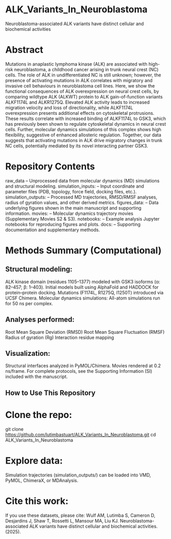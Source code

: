 # ALK_Variants_In_Neuroblastoma
Neuroblastoma-associated ALK variants have distinct cellular and biochemical activities 
# Abstract
Mutations in anaplastic lymphoma kinase (ALK) are associated with high-risk neuroblastoma, a childhood cancer arising in trunk neural crest (NC) cells. The role of ALK in undifferentiated NC is still unknown; however, the presence of activating mutations in ALK correlates with migratory and invasive cell behaviours in neuroblastoma cell lines. Here, we show the functional consequences of ALK overexpression on neural crest cells, by comparing wildtype ALK (ALKWT) protein to ALK gain-of-function variants ALKF1174L and ALKR1275Q. Elevated ALK activity leads to increased migration velocity and loss of directionality, while ALKF1174L overexpression presents additional effects on cytoskeletal protrusions. These results correlate with increased binding of ALKF1174L to GSK3, which has previously been shown to regulate cytoskeletal dynamics in neural crest cells. Further, molecular dynamics simulations of this complex shows high flexibility, suggestive of enhanced allosteric regulation. Together, our data suggests that activating mutations in ALK drive migratory changes in trunk NC cells, potentially mediated by its novel interacting partner GSK3.

# Repository Contents
raw_data – Unprocessed data from molecular dynamics (MD) simulations and structural modeling.
simulation_inputs: – Input coordinate and parameter files (PDB, topology, force field, docking files, etc.).
simulation_outputs: – Processed MD trajectories, RMSD/RMSF analyses, radius of gyration values, and other derived metrics.
figures_data: – Data underlying figures shown in the main manuscript and supporting information.
movies: – Molecular dynamics trajectory movies (Supplementary Movies S2 & S3).
notebooks: – Example analysis Jupyter notebooks for reproducing figures and plots.
docs: – Supporting documentation and supplementary methods.

# Methods Summary (Computational)
## Structural modeling:
ALK kinase domain (residues 1105–1377) modeled with GSK3 isoforms (α: 82–457; β: 1–403).
Initial models built using AlphaFold and HADDOCK for protein–protein docking.
Mutations (F1174L, R1275Q, I1250T) introduced via UCSF Chimera.
Molecular dynamics simulations:
All-atom simulations run for 50 ns per complex.

## Analyses performed:
Root Mean Square Deviation (RMSD)
Root Mean Square Fluctuation (RMSF)
Radius of gyration (Rg)
Interaction residue mapping

## Visualization:
Structural interfaces analyzed in PyMOL/Chimera.
Movies rendered at 0.2 ns/frame.
For complete protocols, see the Supporting Information (SI) included with the manuscript.


## How to Use This Repository
# Clone the repo:
git clone https://github.com/lutimbastuart/ALK_Variants_In_Neuroblastoma.git
cd ALK_Variants_In_Neuroblastoma

# Explore data:
Simulation trajectories (simulation_outputs/) can be loaded into VMD, PyMOL, ChimeraX, or MDAnalysis.


# Cite this work:
If you use these datasets, please cite:
Wulf AM, Lutimba S, Cameron D, Desjardins J, Shaw T, Rossetti L, Mansour MA, Liu KJ. Neuroblastoma-associated ALK variants have distinct cellular and biochemical activities. (2025).

